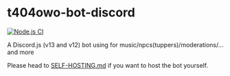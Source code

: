 # t404owo-bot-discord
[![Node.js CI](https://github.com/t404owo/t404owo-bot-discord/actions/workflows/node_v12.yml/badge.svg)](https://github.com/t404owo/t404owo-bot-discord/)

A Discord.js (v13 and v12) bot using for music/npcs(tuppers)/moderations/... and more

Please head to [SELF-HOSTING.md](./SELF-HOSTING.md) if you want to host the bot yourself.

